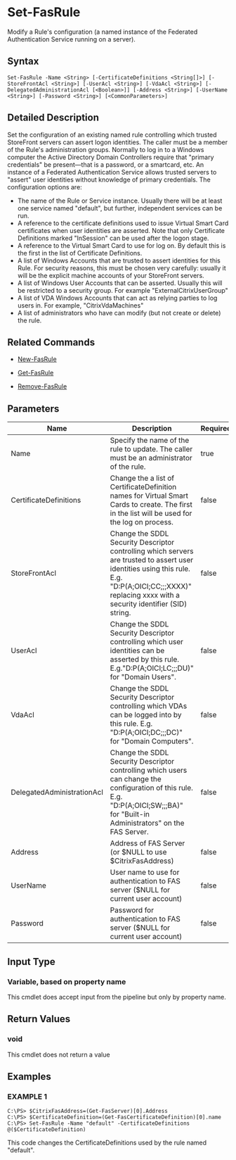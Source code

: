 # Set-FasRule

Modify a Rule's configuration (a named instance of the Federated Authentication Service running on a server).

## Syntax

`Set-FasRule -Name <String> [-CertificateDefinitions <String[]>] [-StoreFrontAcl <String>] [-UserAcl <String>] [-VdaAcl <String>] [-DelegatedAdministrationAcl [<Boolean>]] [-Address <String>] [-UserName <String>] [-Password <String>] [<CommonParameters>]`

## Detailed Description

Set the configuration of an existing named rule controlling which trusted StoreFront servers can assert logon identities. The caller must be a member of the Rule's administration groups. Normally to log in to a Windows computer the Active Directory Domain Controllers require that "primary credentials" be present&#8212;that is a password, or a smartcard, etc. An instance of a Federated Authentication Service allows trusted servers to "assert" user identities without knowledge of primary credentials. The configuration options are:

+  The name of the Rule or Service instance. Usually there will be at least one service named "default", but further, independent services can be run.
+  A reference to the certificate definitions used to issue Virtual Smart Card certificates when user identities are asserted. Note that only Certificate Definitions marked "InSession" can be used after the logon stage.
+  A reference to the Virtual Smart Card to use for log on. By default this is the first in the list of Certificate Definitions.
+  A list of Windows Accounts that are trusted to assert identities for this Rule. For security reasons, this must be chosen very carefully:  usually it will be the explicit machine accounts of your StoreFront servers.
+  A list of Windows User Accounts that can be asserted. Usually this will be restricted to a security group. For example "ExternalCitrixUserGroup"
+  A list of VDA Windows Accounts that can act as relying parties to log users in. For example, "CitrixVdaMachines"
+  A list of administrators who have can modify (but not create or delete) the rule.

## Related Commands

+  [New-FasRule](New-FasRule.md)

+  [Get-FasRule](Get-FasRule.md)

+  [Remove-FasRule](Remove-FasRule.md)

## Parameters

| Name                       | Description                                                                                                                                                                        | Required? | Pipeline Input        | Default Value      |
|----------------------------|------------------------------------------------------------------------------------------------------------------------------------------------------------------------------------|-----------|-----------------------|--------------------|
| Name                       | Specify the name of the rule to update. The caller must be an administrator of the rule.                                                                                           | true      | true (ByPropertyName) | (default)          |
| CertificateDefinitions     | Change the a list of CertificateDefinition names for Virtual Smart Cards to create. The first in the list will be used for the log on process.                                     | false     | true (ByPropertyName) | \$NULL             |
| StoreFrontAcl              | Change the SDDL Security Descriptor controlling which servers are trusted to assert user identities using this rule. E.g. "D:P(A;OICI;CC;;;XXXX)" replacing xxxx with a security identifier (SID) string.   | false     | true (ByPropertyName) | \$NULL             |
| UserAcl                    | Change the SDDL Security Descriptor controlling which user identities can be asserted by this rule. E.g."D:P(A;OICI;LC;;;DU)" for "Domain Users".                                   | false     | true (ByPropertyName) | \$NULL             |
| VdaAcl                     | Change the SDDL Security Descriptor controlling which VDAs can be logged into by this rule. E.g. "D:P(A;OICI;DC;;;DC)" for "Domain Computers".                                      | false     | true (ByPropertyName) | \$NULL             |
| DelegatedAdministrationAcl | Change the SDDL Security Descriptor controlling which users can change the configuration of this rule. E.g. "D:P(A;OICI;SW;;;BA)" for "Built-in Administrators" on the FAS Server. | false     | true (ByPropertyName) | \$NULL             |
| Address                    | Address of FAS Server (or \$NULL to use \$CitrixFasAddress)                                                                                                                        | false     | true (ByPropertyName) | \$CitrixFasAddress |
| UserName                   | User name to use for authentication to FAS server (\$NULL for current user account)                                                                                                | false     | true (ByPropertyName) | \$NULL             |
| Password                   | Password for authentication to FAS server (\$NULL for current user account)                                                                                                        | false     | true (ByPropertyName) | \$NULL             |

## Input Type

### Variable, based on property name

This cmdlet does accept input from the pipeline but only by property name.

## Return Values

### void

This cmdlet does not return a value

## Examples

### EXAMPLE 1

    C:\PS> $CitrixFasAddress=(Get-FasServer)[0].Address
    C:\PS> $CertificateDefinition=(Get-FasCertificateDefinition)[0].name
    C:\PS> Set-FasRule -Name "default" -CertificateDefinitions @($CertificateDefinition)

This code changes the CertificateDefinitions used by the rule named "default".
